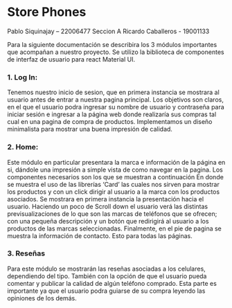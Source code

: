 # Store Phones
Pablo Siquinajay – 22006477 Seccion A
Ricardo Caballeros - 19001133

Para la siguiente documentación se describira los 3 módulos importantes que acompañan a
nuestro proyecto.
Se utilizo la biblioteca de componentes de interfaz de usuario para react Material UI.
### 1. Log In: 
Tenemos nuestro inicio de sesion, que en primera instancia se mostrara al usuario antes de
entrar a nuestra pagina principal. Los objetivos son claros, en el que el usuario podra
ingresar su nombre de usuario y contraseña para iniciar sesión e ingresar a la página web
donde realizaría sus compras tal cual en una pagina de compra de productos. 
Implementamos un diseño minimalista para mostrar una buena impresión de calidad.
### 2. Home:
Este módulo en particular presentara la marca e información de la página en si, dándole
una impresión a simple vista de como navegar en la pagina.
Los componentes necesarios son los que se muestran a continuación
En donde se muestra el uso de las librerías ‘Card’ las cuales nos sirven para mostrar los
productos y con un click dirigir al usuario a la marca con los productos asociados.
Se mostrara en primera instancia la presentación hacia el usuario.
Haciendo un poco de Scroll down el usuario verá las distintas previsualizaciones de lo que
son las marcas de teléfonos que se ofrecen; con una pequeña descripción y un botón que
redirigirá al usuario a los productos de las marcas seleccionadas.
Finalmente, en el pie de pagina se muestra la información de contacto. Esto para todas las
páginas.
### 3. Reseñas
Para este módulo se mostrarán las reseñas asociadas a los celulares, dependiendo del tipo.
También con la opción de que el usuario pueda comentar y publicar la calidad de algún
teléfono comprado.
Esta parte es importante ya que el usuario podra guiarse de su compra leyendo las
opiniones de los demás.
